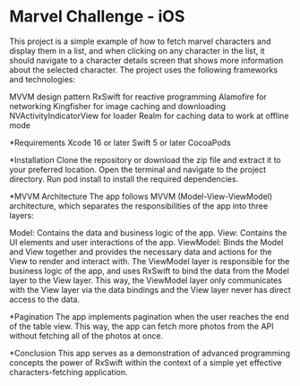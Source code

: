 # Marvel Challenge - iOS

This project is a simple example of how to fetch marvel characters and display them in a list, and when clicking on any character in the list, it should navigate to a character details screen that shows more information about the selected character. The project uses the following frameworks and technologies:

MVVM design pattern
RxSwift for reactive programming
Alamofire for networking
Kingfisher for image caching and downloading
NVActivityIndicatorView for loader
Realm for caching data to work at offline mode

*Requirements
Xcode 16 or later
Swift 5 or later
CocoaPods

*Installation
Clone the repository or download the zip file and extract it to your preferred location.
Open the terminal and navigate to the project directory.
Run pod install to install the required dependencies.

*MVVM Architecture
The app follows MVVM (Model-View-ViewModel) architecture, which separates the responsibilities of the app into three layers:

Model: Contains the data and business logic of the app.
View: Contains the UI elements and user interactions of the app.
ViewModel: Binds the Model and View together and provides the necessary data and actions for the View to render and interact with.
The ViewModel layer is responsible for the business logic of the app, and uses RxSwift to bind the data from the Model layer to the View layer. This way, the ViewModel layer only communicates with the View layer via the data bindings and the View layer never has direct access to the data.

*Pagination
The app implements pagination when the user reaches the end of the table view. This way, the app can fetch more photos from the API without fetching all of the photos at once.

*Conclusion
This app serves as a demonstration of advanced programming concepts the power of RxSwift within the context of a simple yet effective characters-fetching application.
